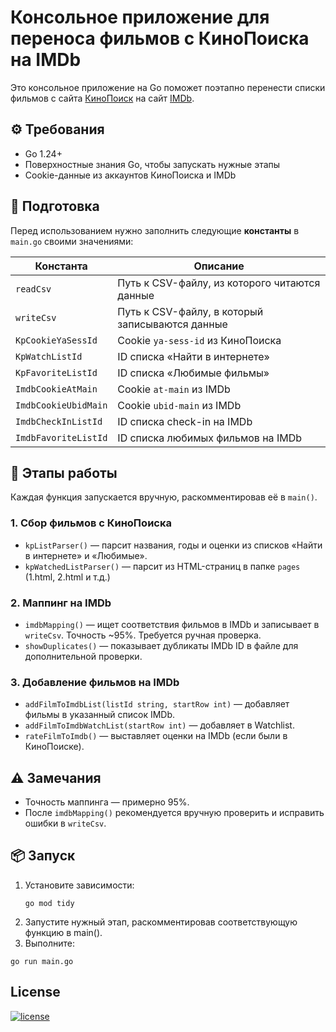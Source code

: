 # Консольное приложение для переноса фильмов с КиноПоиска на IMDb

Это консольное приложение на Go поможет поэтапно перенести списки фильмов с сайта [КиноПоиск](https://www.kinopoisk.ru) на сайт [IMDb](https://www.imdb.com).

## ⚙️ Требования

- Go 1.24+
- Поверхностные знания Go, чтобы запускать нужные этапы
- Cookie-данные из аккаунтов КиноПоиска и IMDb

## 📁 Подготовка

Перед использованием нужно заполнить следующие **константы** в `main.go` своими значениями:

| Константа            | Описание                                        |
|----------------------|-------------------------------------------------|
| `readCsv`            | Путь к CSV-файлу, из которого читаются данные   |
| `writeCsv`           | Путь к CSV-файлу, в который записываются данные |
| `KpCookieYaSessId`   | Cookie `ya-sess-id` из КиноПоиска               |
| `KpWatchListId`      | ID списка «Найти в интернете»                   |
| `KpFavoriteListId`   | ID списка «Любимые фильмы»                      |
| `ImdbCookieAtMain`   | Cookie `at-main` из IMDb                        |
| `ImdbCookieUbidMain` | Cookie `ubid-main` из IMDb                      |
| `ImdbCheckInListId`  | ID списка check-in на IMDb                      |
| `ImdbFavoriteListId` | ID списка любимых фильмов на IMDb               |

## 🧠 Этапы работы

Каждая функция запускается вручную, раскомментировав её в `main()`.

### 1. Сбор фильмов с КиноПоиска

- `kpListParser()` — парсит названия, годы и оценки из списков «Найти в интернете» и «Любимые».
- `kpWatchedListParser()` — парсит из HTML-страниц в папке `pages` (1.html, 2.html и т.д.)

### 2. Маппинг на IMDb

- `imdbMapping()` — ищет соответствия фильмов в IMDb и записывает в `writeCsv`. Точность ~95%. Требуется ручная проверка.
- `showDuplicates()` — показывает дубликаты IMDb ID в файле для дополнительной проверки.

### 3. Добавление фильмов на IMDb

- `addFilmToImdbList(listId string, startRow int)` — добавляет фильмы в указанный список IMDb.
- `addFilmToImdbWatchList(startRow int)` — добавляет в Watchlist.
- `rateFilmToImdb()` — выставляет оценки на IMDb (если были в КиноПоиске).

## ⚠️ Замечания

- Точность маппинга — примерно 95%.
- После `imdbMapping()` рекомендуется вручную проверить и исправить ошибки в `writeCsv`.

## 📦 Запуск

1. Установите зависимости:
   ```shell
   go mod tidy
   ```
2.	Запустите нужный этап, раскомментировав соответствующую функцию в main().
3.	Выполните:
   ```shell
   go run main.go
   ```

License
-------

[![license](https://img.shields.io/badge/License-MIT-green.svg?style=flat-square)](./LICENSE)
